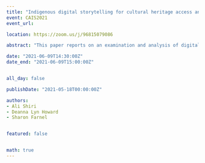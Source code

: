 ```yaml
---
title: "Indigenous digital storytelling for cultural heritage access and preservation"
event: CAIS2021
event_url:

location: https://zoom.us/j/96815079086

abstract: "This paper reports on an examination and analysis of digital storytelling interface features and functionalities within a select number of Indigenous digital libraries and archives to support and inform the participatory and culturally-informed design and development of a digital storytelling system for the Inuvialuit Settlement Region in the Western Arctic. The paper presents participatory and inclusive design ideas and examples from Canada, US, and Australia."

date: "2021-06-09T14:30:00Z"
date_end: "2021-06-09T15:00:00Z"


all_day: false

publishDate: "2021-05-18T00:00:00Z"

authors:
- Ali Shiri
- Deanna Lyn Howard
- Sharon Farnel


featured: false


math: true
---
```

